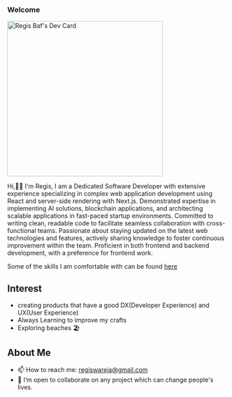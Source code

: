 ### Welcome

<a href="https://app.daily.dev/wareja"><img src="https://api.daily.dev/devcards/v2/VWNsHcXLdsOlRn6i8EwYO.png?type=default&r=o1g" width="356" alt="Regis Baf's Dev Card"/></a>


Hi,👋🏾 I'm Regis, I am a Dedicated Software Developer with extensive experience specializing in complex web application development
using React and server-side rendering with Next.js. Demonstrated expertise in implementing AI solutions,
blockchain applications, and architecting scalable applications in fast-paced startup environments. Committed to
writing clean, readable code to facilitate seamless collaboration with cross-functional teams. Passionate about
staying updated on the latest web technologies and features, actively sharing knowledge to foster continuous
improvement within the team. Proficient in both frontend and backend development, with a preference for
frontend work.

Some of the skills I am comfortable with can be found <a href="https://regisbaf.com" target="_blank" rel="noopener noreferrer">here</a>

## Interest
- creating products that have a good DX(Developer Experience) and UX(User Experience)
- Always Learning to improve my crafts
- Exploring beaches 🏖

## About Me

- 📫 How to reach me: regiswareja@gmail.com
- 👯 I’m open to collaborate on any project which can change people's lives.

<!--
**regisBafutwabo/regisbafutwabo** is a ✨ _special_ ✨ repository because its `README.md` (this file) appears on your GitHub profile.

Here are some ideas to get you started:

- 🔭 I’m currently working on ...
- 🌱 I’m currently learning ...
- 👯 I’m looking to collaborate on ...
- 🤔 I’m looking for help with ...
- 💬 Ask me about ...
- 📫 How to reach me: ...
- 😄 Pronouns: ...
- ⚡ Fun fact: ...
-->
